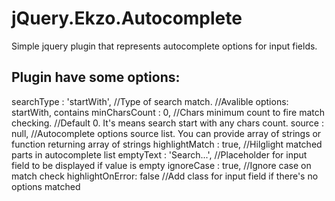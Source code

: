 jQuery.Ekzo.Autocomplete
========================

Simple jquery plugin that represents autocomplete options for input fields.

Plugin have some options:
-------------------------
searchType      :  'startWith',    //Type of search match.
                                   //Avalible options: startWith, contains
minCharsCount   :  0,              //Chars minimum count to fire match checking.
                                   //Default 0. It's means search start with any chars count.
source          :  null,           //Autocomplete options source list. You can provide array of strings or function returning array of strings
highlightMatch  :  true,           //Hilglight matched parts in autocomplete list
emptyText       :  'Search...',    //Placeholder for input field to be displayed if value is empty
ignoreCase      :  true,           //Ignore case on match check
highlightOnError:  false           //Add class for input field if there's no options matched
